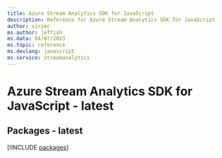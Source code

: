 ```yaml
---
title: Azure Stream Analytics SDK for JavaScript
description: Reference for Azure Stream Analytics SDK for JavaScript
author: xirzec
ms.author: jeffish
ms.data: 04/07/2023
ms.topic: reference
ms.devlang: javascript
ms.service: streamanalytics
---
```

# Azure Stream Analytics SDK for JavaScript - latest
## Packages - latest
[!INCLUDE [packages](stream-analytics-index.md)]
